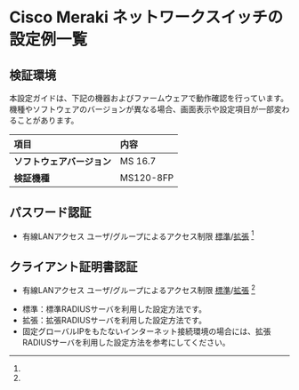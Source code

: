 # Cisco Meraki ネットワークスイッチの設定例一覧

## 検証環境

本設定ガイドは、下記の機器およびファームウェアで動作確認を行っています。  
機種やソフトウェアのバージョンが異なる場合、画面表示や設定項目が一部変わることがあります。

| **項目** | **内容** |
| :--- | :--- |
| **ソフトウェアバージョン** | MS 16.7 |
| **検証機種** | MS120-8FP |

## パスワード認証
* 有線LANアクセス ユーザ/グループによるアクセス制限 [標準](./networkauth-group-password.md)/[拡張](./networkauth-group-password-adv.md) [^1]

## クライアント証明書認証
* 有線LANアクセス ユーザ/グループによるアクセス制限 [標準](./networkauth-group-cert.md)/[拡張](./networkauth-group-cert-adv.md) [^1]
  
[^1]:
  * 標準：標準RADIUSサーバを利用した設定方法です。
  * 拡張：拡張RADIUSサーバを利用した設定方法です。
  * 固定グローバルIPをもたないインターネット接続環境の場合には、拡張RADIUSサーバを利用した設定方法を参考にしてください。